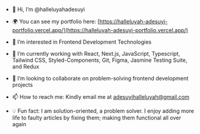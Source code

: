 - 👋 Hi, I’m @halleluyahadesuyi

- :earth_africa: You can see my portfolio here: [https://halleluyah-adesuyi-portfolio.vercel.app/](https://halleluyah-adesuyi-portfolio.vercel.app/)

- 👀 I’m interested in Frontend Development Technologies

- 🌱 I’m currently working with React, Next.js, JavaScript, Typescript, Tailwind CSS, Styled-Components, Git, Figma, Jasmine Testing Suite, and Redux

- 💞️ I’m looking to collaborate on problem-solving frontend development projects

- 📫 How to reach me: Kindly email me at adesuyihalleluyah@gmail.com

- :bulb: Fun fact: I am solution-oriented, a problem solver. I enjoy adding more life to faulty articles by fixing them; making them functional all over again

<!---
halleluyahadesuyi/halleluyahadesuyi is a ✨ special ✨ repository because its `README.md` (this file) appears on your GitHub profile.
You can click the Preview link to take a look at your changes.
--->
